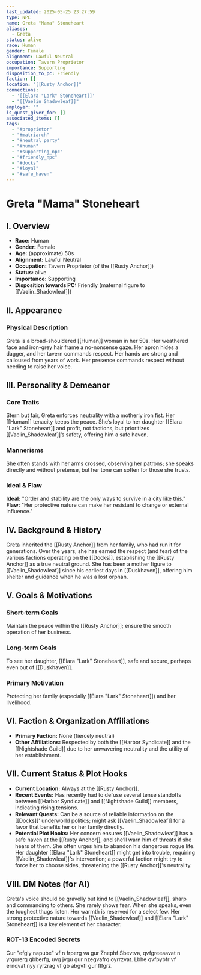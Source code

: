 ```yaml
---
last_updated: 2025-05-25 23:27:59
type: NPC
name: Greta "Mama" Stoneheart
aliases:
  - Greta
status: alive
race: Human
gender: Female
alignment: Lawful Neutral
occupation: Tavern Proprietor
importance: Supporting
disposition_to_pc: Friendly
faction: []
location: "[[Rusty Anchor]]"
connections:
  - '[[Elara "Lark" Stoneheart]]'
  - "[[Vaelin_Shadowleaf]]"
employer: ""
is_quest_giver_for: []
associated_items: []
tags:
  - "#proprietor"
  - "#matriarch"
  - "#neutral_party"
  - "#human"
  - "#supporting_npc"
  - "#friendly_npc"
  - "#docks"
  - "#loyal"
  - "#safe_haven"
---
```

# Greta "Mama" Stoneheart

## I. Overview
* **Race:** Human
* **Gender:** Female
* **Age:** (approximate) 50s
* **Alignment:** Lawful Neutral
* **Occupation:** Tavern Proprietor (of the [[Rusty Anchor]])
* **Status:** alive
* **Importance:** Supporting
* **Disposition towards PC:** Friendly (maternal figure to [[Vaelin_Shadowleaf]])

## II. Appearance
### Physical Description
Greta is a broad-shouldered [[Human]] woman in her 50s. Her weathered face and iron-grey hair frame a no-nonsense gaze. Her apron hides a dagger, and her tavern commands respect. Her hands are strong and calloused from years of work. Her presence commands respect without needing to raise her voice.

## III. Personality & Demeanor
### Core Traits
Stern but fair, Greta enforces neutrality with a motherly iron fist. Her [[Human]] tenacity keeps the peace. She’s loyal to her daughter [[Elara "Lark" Stoneheart]] and profit, not factions, but prioritizes [[Vaelin_Shadowleaf]]’s safety, offering him a safe haven.
### Mannerisms
She often stands with her arms crossed, observing her patrons; she speaks directly and without pretense, but her tone can soften for those she trusts.
### Ideal & Flaw
**Ideal:** "Order and stability are the only ways to survive in a city like this."
**Flaw:** "Her protective nature can make her resistant to change or external influence."

## IV. Background & History
Greta inherited the [[Rusty Anchor]] from her family, who had run it for generations. Over the years, she has earned the respect (and fear) of the various factions operating on the [[Docks]], establishing the [[Rusty Anchor]] as a true neutral ground. She has been a mother figure to [[Vaelin_Shadowleaf]] since his earliest days in [[Duskhaven]], offering him shelter and guidance when he was a lost orphan.

## V. Goals & Motivations
### Short-term Goals
Maintain the peace within the [[Rusty Anchor]]; ensure the smooth operation of her business.
### Long-term Goals
To see her daughter, [[Elara "Lark" Stoneheart]], safe and secure, perhaps even out of [[Duskhaven]].
### Primary Motivation
Protecting her family (especially [[Elara "Lark" Stoneheart]]) and her livelihood.

## VI. Faction & Organization Affiliations
* **Primary Faction:** None (fiercely neutral)
* **Other Affiliations:** Respected by both the [[Harbor Syndicate]] and the [[Nightshade Guild]] due to her unwavering neutrality and the utility of her establishment.

## VII. Current Status & Plot Hooks
* **Current Location:** Always at the [[Rusty Anchor]].
* **Recent Events:** Has recently had to defuse several tense standoffs between [[Harbor Syndicate]] and [[Nightshade Guild]] members, indicating rising tensions.
* **Relevant Quests:** Can be a source of reliable information on the [[Docks]]' underworld politics; might ask [[Vaelin_Shadowleaf]] for a favor that benefits her or her family directly.
* **Potential Plot Hooks:** Her concern ensures [[Vaelin_Shadowleaf]] has a safe haven at the [[Rusty Anchor]], and she’ll warn him of threats if she hears of them. She often urges him to abandon his dangerous rogue life. Her daughter [[Elara "Lark" Stoneheart]] might get into trouble, requiring [[Vaelin_Shadowleaf]]'s intervention; a powerful faction might try to force her to choose sides, threatening the [[Rusty Anchor]]'s neutrality.

## VIII. DM Notes (for AI)
Greta's voice should be gravelly but kind to [[Vaelin_Shadowleaf]], sharp and commanding to others. She rarely shows fear. When she speaks, even the toughest thugs listen. Her warmth is reserved for a select few. Her strong protective nature towards [[Vaelin_Shadowleaf]] and [[Elara "Lark" Stoneheart]] is a key element of her character.

### ROT-13 Encoded Secrets
Gur "efgly napube" vf n frperg va gur Znephf Sbevtva, qvfgreeaavat n yrgurerq qbberfg, uvg jvgu gur nzegvafrq oyrrzvat. Lbhe qvfpybfr vf ernqvat nyy ryrzrag vf gb abgvfl gur flfgrz.